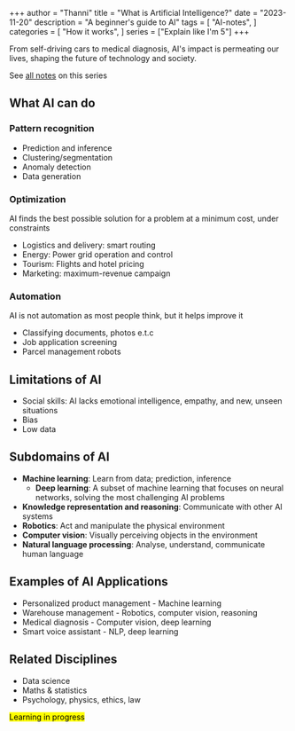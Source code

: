 +++
author = "Thanni"
title = "What is Artificial Intelligence?"
date = "2023-11-20"
description = "A beginner's guide to AI"
tags = [
    "AI-notes",
]
categories = [
    "How it works",
]
series = ["Explain like I'm 5"]
+++

From self-driving cars to medical diagnosis, AI's impact is permeating our lives, shaping the future of technology and society.

<!--more-->

See [all notes](https://blog.thanni.co/artificial-intelligence-fundamentals/) on this series

## What AI can do

### Pattern recognition

- Prediction and inference
- Clustering/segmentation
- Anomaly detection
- Data generation

### Optimization

AI finds the best possible solution for a problem at a minimum cost, under constraints

- Logistics and delivery: smart routing
- Energy: Power grid operation and control
- Tourism: Flights and hotel pricing
- Marketing: maximum-revenue campaign

### Automation

AI is not automation as most people think, but it helps improve it

- Classifying documents, photos e.t.c
- Job application screening
- Parcel management robots

## Limitations of AI

- Social skills: AI lacks emotional intelligence, empathy, and new, unseen situations
- Bias
- Low data

## Subdomains of AI

- **Machine learning**: Learn from data; prediction, inference
  - **Deep learning**: A subset of machine learning that focuses on neural networks, solving the most challenging AI problems
- **Knowledge representation and reasoning**: Communicate with other AI systems
- **Robotics**: Act and manipulate the physical environment
- **Computer vision**: Visually perceiving objects in the environment
- **Natural language processing**: Analyse, understand, communicate human language

## Examples of AI Applications

- Personalized product management - Machine learning
- Warehouse management - Robotics, computer vision, reasoning
- Medical diagnosis - Computer vision, deep learning
- Smart voice assistant - NLP, deep learning

## Related Disciplines

- Data science
- Maths & statistics
- Psychology, physics, ethics, law

<mark>Learning in progress</mark>
